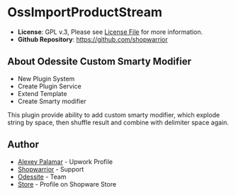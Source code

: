 # OssImportProductStream
- **License**: GPL v.3, Please see [License File](LICENSE) for more information.
- **Github Repository**: <https://github.com/shopwarrior>

## About Odessite Custom Smarty Modifier
- New Plugin System
- Create Plugin Service
- Extend Template
- Create Smarty modifier

This plugin provide ability to add custom smarty modifier, which explode string by space, then shuffle result and combine with delimiter space again.
## Author

* [Alexey Palamar](https://www.upwork.com/o/profiles/users/_~01892f92fc00da0f42/) - Upwork Profile
* [Shopwarrior](http://shopwarrior.net/) - Support
* [Odessite](http://odessite.com.ua/) - Team
* [Store](http://store.shopware.com/odessite.html) - Profile on Shopware Store